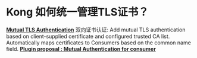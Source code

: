 

# Kong 如何统一管理TLS证书？
**[Mutual TLS Authentication](https://docs.konghq.com/hub/kong-inc/mtls-auth/)** 双向证书认证:
Add mutual TLS authentication based on client-supplied certificate and configured trusted CA list. 
Automatically maps certificates to Consumers based on the common name field.
**[Plugin proposal : Mutual Authentication for consumer](https://github.com/Kong/kong/issues/2048)**

